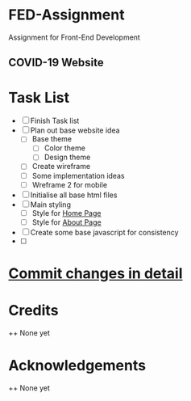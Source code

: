 # FED-Assignment
Assignment for Front-End Development
## COVID-19 Website

# Task List
- [ ] Finish Task list
- [ ] Plan out base website idea
    - [ ] Base theme
        - [ ] Color theme
        - [ ] Design theme
    - [ ] Create wireframe
    - [ ] Some implementation ideas
    - [ ] Wreframe 2 for mobile
- [ ] Initialise all base html files
- [ ] Main styling
    - [ ] Style for [Home Page](html/index.html)
    - [ ] Style for [About Page](html/about.html)
- [ ] Create some base javascript for consistency
- [ ] 


# [Commit changes in detail](PatchNotes.md)
# Credits
++ None yet

# Acknowledgements
++ None yet

